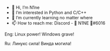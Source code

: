 - 👋 Hi, I’m N1ne
- 👀 I’m interested in Python and C/C++
- 🌱 I’m currently learning no matter where
- 📫 How to reach me:
Discord - 💚 N1NE 💚#6016

Eng:
Linux power!
Windows grave!

Ru:
Линукс сила!
Винда могила!

